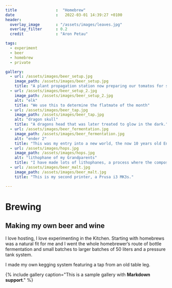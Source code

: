 ```yaml
---
title                 :  "Homebrew"
date                  :   2022-03-01 14:39:27 +0100
header:
  overlay_image       : "/assets/images/leaves.jpg"
  overlay_filter      : 0.2
  credit              : "Aron Petau"

tags:
  - experiment
  - beer
  - homebrew
  - private

gallery:
  - url: /assets/images/beer_setup.jpg
    image_path: /assets/images/beer_setup.jpg
    title: "A plant propagation station now preparing our tomatos for summer"
  - url: /assets/images/beer_setup_2.jpg
    image_path: /assets/images/beer_setup_2.jpg
    alt: "elk"
    title: "We use this to determine the flatmate of the month"
  - url: /assets/images/beer_tap.jpg
    image_path: /assets/images/beer_tap.jpg
    alt: "dragon skull"
    title: "A dragons head that was later treated to glow in the dark."
  - url: /assets/images/beer_fermentation.jpg
    image_path: /assets/images/beer_fermentation.jpg
    alt: "ender 2"
    title: "This was my entry into a new world, the now 10 years old Ender 2"
  - url: /assets/images/hops.jpg
    image_path: /assets/images/hops.jpg
    alt: "lithophane of my Grandparents"
    title: "I have made lots of lithophanes, a process where the composition and thickness of the material is used for creating an image."
  - url: /assets/images/beer_malt.jpg
    image_path: /assets/images/beer_malt.jpg
    title: "This is my second printer, a Prusa i3 MK3s."

---
```


# Brewing
## Making my own beer and wine


I love hosting, I love experimenting in the Kitchen. Starting with homebrews was a natural fit for me and I went the whole homebrewer’s route of bottle fermentation and small batches to larger batches of 50 liters and a pressure tank system.

I made my own kegging system featuring a tap from an old table leg.

{% include gallery caption="This is a sample gallery with **Markdown support**." %}